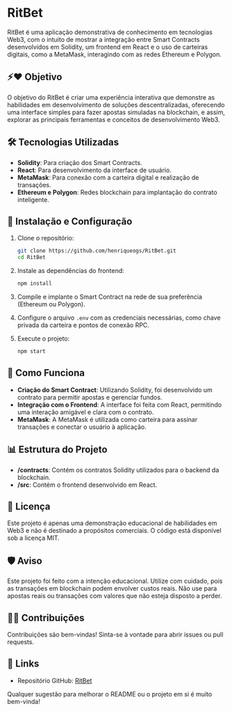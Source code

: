 
# RitBet

RitBet é uma aplicação demonstrativa de conhecimento em tecnologias Web3, com o intuito de mostrar a integração entre Smart Contracts desenvolvidos em Solidity, um frontend em React e o uso de carteiras digitais, como a MetaMask, interagindo com as redes Ethereum e Polygon.

## ⚡❤️ Objetivo

O objetivo do RitBet é criar uma experiência interativa que demonstre as habilidades em desenvolvimento de soluções descentralizadas, oferecendo uma interface simples para fazer apostas simuladas na blockchain, e assim, explorar as principais ferramentas e conceitos de desenvolvimento Web3.

## 🛠️ Tecnologias Utilizadas

- **Solidity**: Para criação dos Smart Contracts.
- **React**: Para desenvolvimento da interface de usuário.
- **MetaMask**: Para conexão com a carteira digital e realização de transações.
- **Ethereum e Polygon**: Redes blockchain para implantação do contrato inteligente.

## 🚀 Instalação e Configuração

1. Clone o repositório:
   ```bash
   git clone https://github.com/henriqueogs/RitBet.git
   cd RitBet
   ```

2. Instale as dependências do frontend:
   ```bash
   npm install
   ```

3. Compile e implante o Smart Contract na rede de sua preferência (Ethereum ou Polygon).

4. Configure o arquivo `.env` com as credenciais necessárias, como chave privada da carteira e pontos de conexão RPC.

5. Execute o projeto:
   ```bash
   npm start
   ```

## 🥇 Como Funciona

- **Criação do Smart Contract**: Utilizando Solidity, foi desenvolvido um contrato para permitir apostas e gerenciar fundos.
- **Integração com o Frontend**: A interface foi feita com React, permitindo uma interação amigável e clara com o contrato.
- **MetaMask**: A MetaMask é utilizada como carteira para assinar transações e conectar o usuário à aplicação.

## 📊 Estrutura do Projeto

- **/contracts**: Contém os contratos Solidity utilizados para o backend da blockchain.
- **/src**: Contém o frontend desenvolvido em React.

## 📜 Licença

Este projeto é apenas uma demonstração educacional de habilidades em Web3 e não é destinado a propósitos comerciais. O código está disponível sob a licença MIT.

## 🛡️ Aviso

Este projeto foi feito com a intenção educacional. Utilize com cuidado, pois as transações em blockchain podem envolver custos reais. Não use para apostas reais ou transações com valores que não esteja disposto a perder.

## 🚴‍♂️ Contribuições

Contribuições são bem-vindas! Sinta-se à vontade para abrir issues ou pull requests.

## 📄 Links
- Repositório GitHub: [RitBet](https://github.com/henriqueogs/RitBet)

Qualquer sugestão para melhorar o README ou o projeto em si é muito bem-vinda!
```
